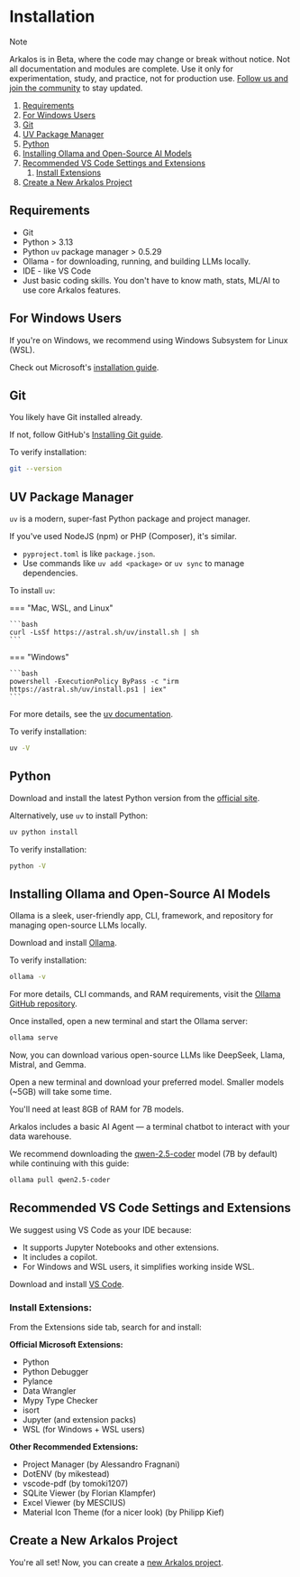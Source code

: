 
# Installation

> [!NOTE]
> Arkalos is in Beta, where the code may change or break without notice. Not all documentation and modules are complete. Use it only for experimentation, study, and practice, not for production use. [Follow us and join the community](/contact) to stay updated.

1. [Requirements](#requirements)
2. [For Windows Users](#for-windows-users)
3. [Git](#git)
4. [UV Package Manager](#uv-package-manager)
5. [Python](#python)
6. [Installing Ollama and Open-Source AI Models](#installing-ollama-and-open-source-ai-models)
7. [Recommended VS Code Settings and Extensions](#recommended-vs-code-settings-and-extensions)
    1. [Install Extensions](#install-extensions)
8. [Create a New Arkalos Project](#create-a-new-arkalos-project)



## Requirements

* Git
* Python > 3.13
* Python `uv` package manager > 0.5.29
* Ollama - for downloading, running, and building LLMs locally.
* IDE - like VS Code
* Just basic coding skills. You don't have to know math, stats, ML/AI to use core Arkalos features.


## For Windows Users

If you're on Windows, we recommend using Windows Subsystem for Linux (WSL).

Check out Microsoft's [installation guide](https://learn.microsoft.com/en-us/windows/wsl/install).


## Git

You likely have Git installed already.

If not, follow GitHub's [Installing Git guide](https://github.com/git-guides/install-git).

To verify installation:

```bash
git --version
```


## UV Package Manager

`uv` is a modern, super-fast Python package and project manager.

If you've used NodeJS (npm) or PHP (Composer), it's similar.

- `pyproject.toml` is like `package.json`.
- Use commands like `uv add <package>` or `uv sync` to manage dependencies.

To install `uv`:

=== "Mac, WSL, and Linux"

    ```bash
    curl -LsSf https://astral.sh/uv/install.sh | sh
    ```

=== "Windows"

    ```bash
    powershell -ExecutionPolicy ByPass -c "irm https://astral.sh/uv/install.ps1 | iex"
    ```

For more details, see the [uv documentation](https://docs.astral.sh/uv/getting-started/installation/).

To verify installation:

```bash
uv -V
```


## Python

Download and install the latest Python version from the [official site](https://www.python.org/downloads/).

Alternatively, use `uv` to install Python:

```bash
uv python install
```

To verify installation:

```bash
python -V
```


## Installing Ollama and Open-Source AI Models

Ollama is a sleek, user-friendly app, CLI, framework, and repository for managing open-source LLMs locally.

Download and install [Ollama](https://ollama.com/download).

To verify installation:

```bash
ollama -v
```

For more details, CLI commands, and RAM requirements, visit the [Ollama GitHub repository](https://github.com/ollama/ollama).

Once installed, open a new terminal and start the Ollama server:

```bash
ollama serve
```

Now, you can download various open-source LLMs like DeepSeek, Llama, Mistral, and Gemma.

Open a new terminal and download your preferred model. Smaller models (~5GB) will take some time.

You'll need at least 8GB of RAM for 7B models.

Arkalos includes a basic AI Agent — a terminal chatbot to interact with your data warehouse.

We recommend downloading the [qwen-2.5-coder](https://ollama.com/library/qwen2.5-coder) model (7B by default) while continuing with this guide:

```bash
ollama pull qwen2.5-coder
```


## Recommended VS Code Settings and Extensions

We suggest using VS Code as your IDE because:

* It supports Jupyter Notebooks and other extensions.
* It includes a copilot.
* For Windows and WSL users, it simplifies working inside WSL.

Download and install [VS Code](https://code.visualstudio.com/download).

### Install Extensions:

From the Extensions side tab, search for and install:

**Official Microsoft Extensions:**

* Python
* Python Debugger
* Pylance
* Data Wrangler
* Mypy Type Checker
* isort
* Jupyter (and extension packs)
* WSL (for Windows + WSL users)

**Other Recommended Extensions:**

* Project Manager (by Alessandro Fragnani)
* DotENV (by mikestead)
* vscode-pdf (by tomoki1207)
* SQLite Viewer (by Florian Klampfer)
* Excel Viewer (by MESCIUS)
* Material Icon Theme (for a nicer look) (by Philipp Kief)


## Create a New Arkalos Project

You're all set! Now, you can create a [new Arkalos project](/docs/new-project).
